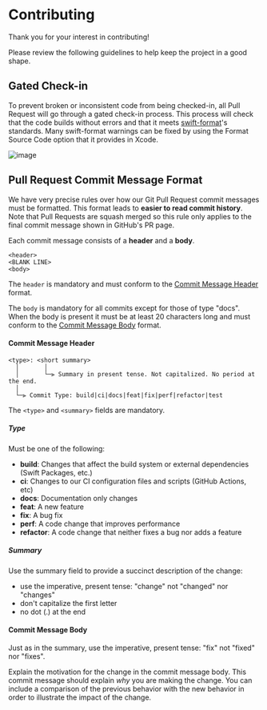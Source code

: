 # Contributing

Thank you for your interest in contributing!

Please review the following guidelines to help keep the project in a good shape.


## <a name="rules"></a> Gated Check-in

To prevent broken or inconsistent code from being checked-in, all Pull Request will go through a gated check-in process.
This process will check that the code builds without errors and that it meets [swift-format](https://github.com/apple/swift-format)'s standards.
Many swift-format warnings can be fixed by using the Format Source Code option that it provides in Xcode.

![image](https://github.com/MochiDiffusion/MochiDiffusion/assets/1341760/d4012424-bd54-484f-a0e2-7cb2ee20fbd3)


## <a name="commit"></a> Pull Request Commit Message Format

We have very precise rules over how our Git Pull Request commit messages must be formatted.
This format leads to **easier to read commit history**.
Note that Pull Requests are squash merged so this rule only applies to the final commit message shown in GitHub's PR page.

Each commit message consists of a **header** and a **body**.


```
<header>
<BLANK LINE>
<body>
```

The `header` is mandatory and must conform to the [Commit Message Header](#commit-header) format.

The `body` is mandatory for all commits except for those of type "docs".
When the body is present it must be at least 20 characters long and must conform to the [Commit Message Body](#commit-body) format.


#### <a name="commit-header"></a>Commit Message Header

```
<type>: <short summary>
  │       │
  │       └─⫸ Summary in present tense. Not capitalized. No period at the end.
  │
  └─⫸ Commit Type: build|ci|docs|feat|fix|perf|refactor|test
```

The `<type>` and `<summary>` fields are mandatory.


##### Type

Must be one of the following:

* **build**: Changes that affect the build system or external dependencies (Swift Packages, etc.)
* **ci**: Changes to our CI configuration files and scripts (GitHub Actions, etc)
* **docs**: Documentation only changes
* **feat**: A new feature
* **fix**: A bug fix
* **perf**: A code change that improves performance
* **refactor**: A code change that neither fixes a bug nor adds a feature


##### Summary

Use the summary field to provide a succinct description of the change:

* use the imperative, present tense: "change" not "changed" nor "changes"
* don't capitalize the first letter
* no dot (.) at the end


#### <a name="commit-body"></a>Commit Message Body

Just as in the summary, use the imperative, present tense: "fix" not "fixed" nor "fixes".

Explain the motivation for the change in the commit message body. This commit message should explain _why_ you are making the change.
You can include a comparison of the previous behavior with the new behavior in order to illustrate the impact of the change.
